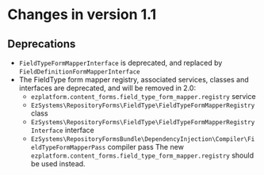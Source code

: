 # Changes in version 1.1

## Deprecations
- `FieldTypeFormMapperInterface` is deprecated, and replaced by `FieldDefinitionFormMapperInterface`
- The FieldType form mapper registry, associated services, classes and interfaces are deprecated, and will be removed
  in 2.0:
    - `ezplatform.content_forms.field_type_form_mapper.registry` service
    - `EzSystems\RepositoryForms\FieldType\FieldTypeFormMapperRegistry` class
    - `EzSystems\RepositoryForms\FieldType\FieldTypeFormMapperRegistryInterface` interface
    - `EzSystems\RepositoryFormsBundle\DependencyInjection\Compiler\FieldTypeFormMapperPass` compiler pass
  The new `ezplatform.content_forms.field_type_form_mapper.registry` should be used instead.
